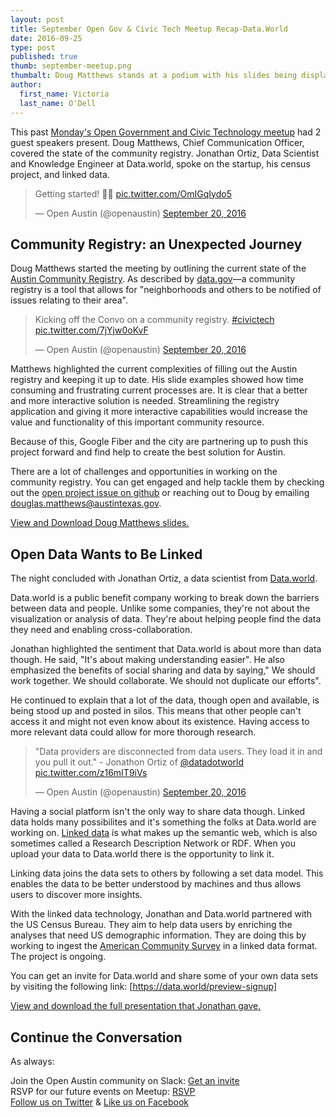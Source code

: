 ```yaml
---
layout: post
title: September Open Gov & Civic Tech Meetup Recap-Data.World
date: 2016-09-25
type: post
published: true
thumb: september-meetup.png
thumbalt: Doug Matthews stands at a podium with his slides being displayed behind him. 
author:
  first_name: Victoria
  last_name: O'Dell
---
```

  
This past [Monday's Open Government and Civic Technology meetup](https://www.meetup.com/Open-Austin/events/233380715/) had 2 guest speakers present. Doug Matthews, Chief Communication Officer, covered the state of the community registry. Jonathan Ortiz, Data Scientist and Knowledge Engineer at Data.world, spoke on the startup, his census project, and linked data. 

<blockquote class="twitter-tweet" data-lang="en"><p lang="en" dir="ltr">Getting started! 🙌🏼 <a href="https://t.co/OmIGqIydo5">pic.twitter.com/OmIGqIydo5</a></p>&mdash; Open Austin (@openaustin) <a href="https://twitter.com/openaustin/status/778021336891346945">September 20, 2016</a></blockquote>


## Community Registry: an Unexpected Journey

Doug Matthews started the meeting by outlining the current state of the [Austin Community Registry](assets/documents/community_registry_pitch.pdf). As described by [data.gov](http://www.austintexas.gov/page/community-registry-search)—a community registry is a tool that allows for "neighborhoods and others to be notified of issues relating to their area".

<blockquote class="twitter-tweet" data-lang="en"><p lang="en" dir="ltr">Kicking off the Convo on a community registry. <a href="https://twitter.com/hashtag/civictech?src=hash">#civictech</a> <a href="https://t.co/7jYjw0oKvF">pic.twitter.com/7jYjw0oKvF</a></p>&mdash; Open Austin (@openaustin) <a href="https://twitter.com/openaustin/status/778028797610176512">September 20, 2016</a></blockquote>


Matthews highlighted the current complexities of filling out the Austin registry and keeping it up to date. His slide examples showed how time consuming and frustrating current processes are. It is clear that a better and more interactive solution is needed. Streamlining the registry application and giving it more interactive capabilities would increase the value and functionality of this important community resource. 

Because of this, Google Fiber and the city are partnering up to push this project forward and find help to create the best solution for Austin. 

There are a lot of challenges and opportunities in working on the community registry. You can get engaged and help tackle them by checking out the [open project issue on github](https://github.com/open-austin/project-ideas/issues/78) or reaching out to Doug by emailing douglas.matthews@austintexas.gov.

[View and Download Doug Matthews slides.](assets/documents/community_registry_pitch.pdf)

## Open Data Wants to Be Linked

The night concluded with Jonathan Ortiz, a data scientist from [Data.world](https://data.world/). 

Data.world is a public benefit company working to break down the barriers between data and people. Unlike some companies, they're not about the visualization or analysis of data. They're about helping people find the data they need and enabling cross-collaboration. 

Jonathan highlighted the sentiment that Data.world is about more than data though. He said, "It's about making understanding easier".  He also emphasized the benefits of social sharing and data by saying," We should work together. We should collaborate. We should not duplicate our efforts". 

He continued to explain that a lot of the data, though open and available, is being stood up and posted in silos. This means that other people can't access it and might not even know about its existence. Having access to more relevant data could allow for more thorough research. 

<blockquote class="twitter-tweet" data-lang="en"><p lang="en" dir="ltr">&quot;Data providers are disconnected from data users. They load it in and you pull it out.&quot;  - Jonathon Ortiz of <a href="https://twitter.com/datadotworld">@datadotworld</a> <a href="https://t.co/z16mIT9iVs">pic.twitter.com/z16mIT9iVs</a></p>&mdash; Open Austin (@openaustin) <a href="https://twitter.com/openaustin/status/778046012560510976">September 20, 2016</a></blockquote>


Having a social platform isn't the only way to share data though. Linked data holds many possibilites and it's something the folks at Data.world are working on. [Linked data](http://linkeddata.org/) is what makes up the semantic web, which is also sometimes called a Research Description Network or RDF. When you upload your data to Data.world there is the opportunity to link it. 

Linking data joins the data sets to others by following a set data model. This enables the data to be better understood by machines and thus allows users to discover more insights. 

With the linked data technology, Jonathan and Data.world partnered with the US Census Bureau. They aim to help data users by enriching the analyses that need US demographic information. They are doing this by working to ingest the [American Community Survey](https://www.census.gov/programs-surveys/acs/) in a linked data format. The project is ongoing. 

You can get an invite for Data.world and share some of your own data sets by visiting the following link: [https://data.world/preview-signup]

[View and download the full presentation that Jonathan gave.](assets/documents/linked-data-presentation.pdf)

## Continue the Conversation

As always: 

Join the Open Austin community on Slack: [Get an invite](http://slack.open-austin.org/)
<br>
RSVP for our future events on Meetup: [RSVP](http://www.meetup.com/Open-Austin/)
<br>
[Follow us on Twitter](https://twitter.com/openaustin?lang=en)
& [Like us on Facebook](https://www.facebook.com/Open-Austin-412390968837071/)

<script async src="//platform.twitter.com/widgets.js" charset="utf-8"></script>

